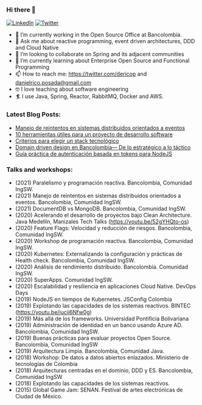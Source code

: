 ### Hi there 👋

<p align="left">
	<a href="https://www.linkedin.com/in/daniel-estiven-rico-posada-11009b58/"><img src="https://img.icons8.com/bubbles/50/000000/linkedin.png" alt="LinkedIn"/></a>
	<a href="https://twitter.com/dericop_"><img src="https://img.icons8.com/bubbles/50/000000/twitter.png" alt="Twitter"/></a>
</p>

- 🔭  I’m currently working in the Open Source Office at Bancolombia.
- 💬  Ask me about reactive programming, event driven architectures, DDD and Cloud Native
- 👯  I’m looking to collaborate on Spring and its adjacent communities
- 🌱  I’m currently learning about Enterprise Open Source and Functional Programming
- 📫  How to reach me: https://twitter.com/dericop and danielrico.posada@gmail.com
- 🤓  I love teaching about software engineering
- 🏄  I use Java, Spring, Reactor, RabbitMQ, Docker and AWS. 

### Latest Blog Posts:
- [Manejo de reintentos en sistemas distribuidos orientados a eventos](https://medium.com/bancolombia-tech/manejo-de-reintentos-en-sistemas-distribuidos-orientados-a-eventos-d40f6b196049)
- [10 herramientas útiles para un proyecto de desarrollo software](https://medium.com/bancolombia-tech/10-herramientas-%C3%BAtiles-para-un-proyecto-de-desarrollo-software-62db24c1aa72)
- [Criterios para elegir un stack tecnológico](https://medium.com/bancolombia-tech/criterios-para-elegir-un-stack-tecnol%C3%B3gico-15dfa25764f6)
- [Domain driven design en Bancolombia— De lo estratégico a lo táctico](https://medium.com/bancolombia-tech/domain-driven-design-en-bancolombia-de-lo-estrat%C3%A9gico-a-lo-t%C3%A1ctico-6e71a7a81c3a)
- [Guía práctica de autenticación basada en tokens para NodeJS](https://medium.com/@danielrico.posada/gu%C3%ADa-pr%C3%A1ctica-de-autenticaci%C3%B3n-basada-en-tokens-para-nodejs-caccf2ba7efb)

### Talks and workshops:
- (2021) Paralelismo y programación reactiva. Bancolombia, Comunidad IngSW.
- (2021) Manejo de reintentos en sistemas distribuidos orientados a eventos. Bancolombia, Comunidad IngSW.
- (2021) DocumentDB vs MongoDB. Bancolombia, Comunidad IngSW.
- (2020) Acelerando el desarrollo de proyectos bajo Clean Architecture. Java Medellín, Manizales Tech Talks (https://youtu.be/52gYHQto-os)
- (2020) Feature Flags: Velocidad y reducción de riesgos. Bancolombia, Comunidad IngSW.
- (2020) Workshop de programación reactiva. Bancolombia, Comunidad IngSW.
- (2020) Kubernetes: Externalizando la configuración y prácticas de Health check. Bancolombia, Comunidad IngSW.
- (2020) Análisis de rendimiento distribuido. Bancolombia. Comunidad IngSW.
- (2020) SuperApps. Comunidad IngSW.
- (2020) Escalabilidad y resiliencia en aplicaciones Cloud Native. DevOps Days
- (2019) NodeJS en tiempos de Kubernetes. JSConfig Colombia
- (2019) Explotando las capacidades de los sistemas reactivos. BINTEC (https://youtu.be/jucij6Nfw0g)
- (2019) Más allá de los frameworks. Universidad Pontificia Bolivariana
- (2019) Administración de identidad en un banco usando Azure AD. Bancolombia, Comunidad IngSW.
- (2019) Buenas prácticas para evaluar proyectos Open Source. Bancolombia, Comunidad IngSW
- (2019) Arquitectura Limpia. Bancolombia, Comunidad Java.
- (2018) Workshop: De datos a datos abiertos enlazados. Ministerio de tecnologías de Colombia
- (2018) Arquitecturas centradas en el dominio, DDD y ES. Bancolombia, Comunidad IngSW
- (2018) Explotando las capacidades de los sistemas reactivos. 
- (2015) Global Game Jam: SENAN. Festival de artes electrónicas de Ciudad de México.
